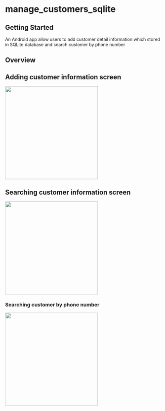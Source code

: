 # manage_customers_sqlite



## Getting Started

An Android app allow users to add customer detail information which stored in SQLite database and search customer by phone number

## Overview

## Adding customer information screen
<body>
<img src="https://lh3.googleusercontent.com/IpqTCbVCkMb8io8pWerTpZJbQATPqV8rhWJ85jJfJAz8wp4mf0_72yX8zzarSdCGet_fEA-QhIVct1S0AYcRtmqDc_9oWix8ktJM_n05exKupAl2AWtV8r-Gbz5Ucka6Fvb5XLOs9JNs48Yt4nGEyeFYFUXcsU_GFaHgxsSyfaJapDmhUzQisowTGGtbUaab6z-j0szpW_YQQnqKExFM356vPX-lFR3_SMeQieLsDBxR-HYtuptL7YMMptqAId55j6bRw3PIltCqM4Wxn5nBwuE0kLlKr8ovMLQZkrsnKO1LIb_sRfgbAsRVDXHTIaGRKrEWaNzDNhjpcSMpJSWnSmEq_612PRA8adpeGWDprnKBL05N5jgyPCqYGe5cgQcrgz3qKe8f_04O9hgEjEtIBBGU-VaEtOmtIN-A-kkHORs3Muw0aO_vrM70Z9cVlQUs7Tw0wOx2X-vrL89hnEJ4JgL-xsgGHpwANFXRhvo0EBScGj-YKPxLoEgzg_D0KcwrVxCrRdB5uDd5x7mtE11L51TU87cIcaXqoL9kMEDNCgkkJCf4gz7pl4RW80xzwTbDJ3cGOrm14RC20H3Nrns4RjvYotUDfMGnzPKIC-HxzLOuyI17nC9SZ7-_zBusBBwhi-9l5XPWjK6jb5odbAyqxeX7LDi05l-LhKcp-bzjmZSUIkyEZ9O4gpsMQxv1m_VNTjdsvi1v2s241Za6iGQQJcVJH6of-kDlO_VdL4tATAnUXkgOrtTdb2F0JWx99R6J-AxnYJc3KC7IBqhboM-G6tMwIJQoIvh5Vd3V0KSNhR8BzLBRXVWarrfaXlMlWWfcWWfayAVa1jtfeeBqwTqEezSa0xtRCsf_j9YLNdHy8XUBWvqLuj9EkS2-ywAF1dG06Ti1-k5NyAotp-u-afCTdcwk82soMYfbP07iuCLk7elS=w510-h1128-s-no?authuser=0" alt="" border="0" width="300" >
</body>


## Searching customer information screen
<body>
<img src="https://lh3.googleusercontent.com/pKrBGa2onKJV5qI9QijFXbPa3KDmbYmshc0uzLbU7QDM57IyIJsyU_mA-menxb65w5C5uzuQcUg8Jn-uI5RUJGZYUjeW4-FNWIpxRqK7PvmTgiaOtwBgBElSUs7p66QAPvaTffRLOc1OxmNB3-U5HYgOBrkSfSHMW5IbNKPw93l0UZ7DXIhnF-NCtPFIEBZ8LHbMovlmx0LLZWvXZkMEZV9mx0cZMKS2GLDvmPWAg-2eyyVvBnw2oo17ytutJnqm2mYTIoHyFcQRoRyn_ArRWMhVi_re2ExT8vMUUuluZPa_5dJ_cv8iKyHVDXp-NCuZ5DIletF8PcaDvv4AbYP6sAv8Oeth97ge7oF-sf_CyrWvxT8y0oUyZpS_DUpTXQI0KeoN12Fo6tHE8Hon-9MAplny5SIbAo1snJ5OnAeuw6JFqWZXoyhVU-bG7kkHJPdOJgSgzSBfh2LzOqjBmj5PhQgMH_VM68kKVHgND6dzd0RuS_gdcP3Sq0syvgEgZ99sSvS9a7alFaKjeb5A4n4weIoJ1IM0xcs1dIY5AASI-zStFzdnCOXNMU0RRzSGOKEbmStmJ1Sl9ohEx8fkbGW15phgFUl12vZ627KpPwP_d3_ei3GHtTJVmMxE1I5bPSzA_OksOSZ30FQFe8IJWkkCLrCZW4_4i_6aivQw0ir85wZ3LHnmMp8YMdhgC2anVwmWs_W1HNDWOOG8NkFKWUgcpi4JbHdz543Zdb5FDVNPMhVT8qh_lqlCTdn3r9xBFFfke6kRopjVrPi8xcnCXE806oK9VivLxbW_Ouwb4mJF-dt5pb6OMgIiinM99KGS_NvxNY3BGi6yrsqHx8CqFtORpEG6VL_2Opoj713yYyxvBOGcLU0WPSIk0QJaAdGwzjE6V85dj3eoolAUEvTpixjSo0MaYEbLA7L_Qv8A87pFBeV_=w512-h1137-s-no?authuser=0" alt="" border="0" width="300" >
</body>

### Searching customer by phone number
<body>
<img src="https://lh3.googleusercontent.com/SKS6eOTDPbhcQCPCBpWwsuLbu23BPSXWawiQKP22jrHPpWq3rzKvMZwNaEtxFvPpSeHOL5kg0hi5caSg-vT9_7l0flwtTsExxFuZQDahbFAbR-nbKQzX_HYTwBGo84i2MlJXv-MbbKpklF_HsIrnxYsGnGZfvfK87myvG31fZH-012TESGFu5K8tRm8Lc6z0ve7ElL_BloocNvbdnpJ2UtEi0EPgW4PI4W5ESjfV4tflHocMxffGnCz9LflgObetpEFTgYRuIb1G9Lmuwii8jCot_fW6y2WrOJu6O5zX2HJ4AV4B8oZUomXhYBPd_z3LNK2JWlodfxujKI2LZLHXLZfrlj4ZESN-QXZSoUr6Vy1ZPZBh-3-D0AoRfEOV1vIKUdD3K307IocKWVdo-dEBb25W2fdSsHrswm9UIoYwggu9JLp9t-DlTYAYwSMDkhuvflvS8QgodhhH4sveb5KutfRWqsCqxXWxnlNK1VPe-iz-hppyewoDOQQDo7RcUWORcB8d9efbVod_A6FYcZ7E9xHg4xMvHM-RZ8c93MxHFjsg4kV7HGzwa721Ezgy8aW_Ae9t0CL2crWdYA68Md6j_693S3fzP1cJY3N5psKllPU6oSkQuMj73N_B4CzoOeZd0XG_ii0pcZnCHy7ZqluBeNPKBoM51WJt4d8Htu-oWy65kTIfkA1GgabY9IhLjZL6bgfqpeNF3gm2qqPh9RQ-7SfI_05L6JvkQNqTDOGUJEdhay1eQQoCDp1ZjBQkJUnsMg9XvjnUzV97GXvVcKhEOuFAIfVGAf3KYL9LD-gh50LvXWdHT5Z7Lsy1S8AJWviFFQFk6ID5emKvXAAtJmxrozUcqk-KfpEbN_2thySlbcCNH4lPXe4GStTPyDtgwhg4C-N8pUAdHcqVIcamQbmSynExs51L5FMPn1VSqTcm8UWQ=w507-h1122-s-no?authuser=0" alt="" border="0" width="300" >
</body>
